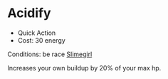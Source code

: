 # Acidify

- Quick Action
- Cost: 30 energy

Conditions: be race [Slimegirl](../../characters/races.md#slimegirl)

Increases your own buildup by 20% of your max hp.
